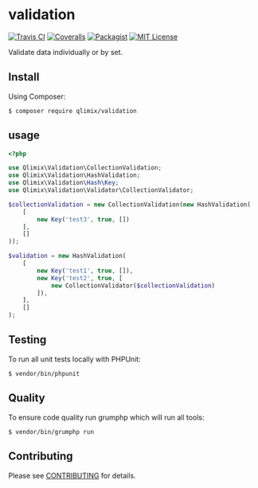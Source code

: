 # validation

[![Travis CI](https://api.travis-ci.org/qlimix/validation.svg?branch=master)](https://travis-ci.org/qlimix/validation)
[![Coveralls](https://img.shields.io/coveralls/github/qlimix/validation.svg)](https://coveralls.io/qlimix/validation)
[![Packagist](https://img.shields.io/packagist/v/qlimix/validation.svg)](https://packagist.org/packages/qlimix/validation)
[![MIT License](https://img.shields.io/badge/license-MIT-brightgreen.svg)](https://github.com/qlimix/validation/blob/master/LICENSE)

Validate data individually or by set.

## Install

Using Composer:

~~~
$ composer require qlimix/validation
~~~

## usage

```php
<?php

use Qlimix\Validation\CollectionValidation;
use Qlimix\Validation\HashValidation;
use Qlimix\Validation\Hash\Key;
use Qlimix\Validation\Validator\CollectionValidator;

$collectionValidation = new CollectionValidation(new HashValidation(
    [
        new Key('test3', true, [])
    ],
    []
));

$validation = new HashValidation(
    [
        new Key('test1', true, []),
        new Key('test2', true, [
            new CollectionValidator($collectionValidation)
        ]),
    ],
    []
);
```

## Testing
To run all unit tests locally with PHPUnit:

~~~
$ vendor/bin/phpunit
~~~

## Quality
To ensure code quality run grumphp which will run all tools:

~~~
$ vendor/bin/grumphp run
~~~


## Contributing

Please see [CONTRIBUTING](CONTRIBUTING.md) for details.
